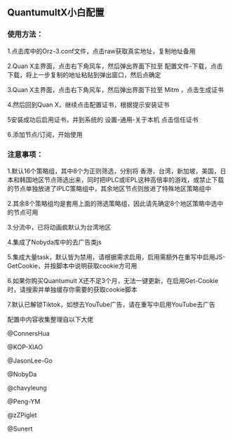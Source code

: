 ## QuantumultX小白配置

### 使用方法：

1.点击库中的Orz-3.conf文件，点击raw获取真实地址，复制地址备用<br>

2.Quan X主界面，点击右下角风车，然后弹出界面下拉至 配置文件-下载，点击下载，将上一步复制的地址粘贴到弹出窗口，然后点确定<br>

3.Quan X主界面，点击右下角风车，然后弹出界面下拉至 Mitm ，点击生成证书<br>

4.然后回到Quan X，继续点击配置证书，根据提示安装证书<br>

5安装成功后启用证书，并到系统的 设置-通用-关于本机 点击信任证书<br>

6.添加节点/订阅，开始使用<br>

### 注意事项：

1.默认16个策略组，其中8个为正则筛选，分别将 香港，台湾，新加坡，美国，日本和韩国地区节点筛选出来，同时把IPLC或IEPL这种高倍率的游戏，或禁止下载的节点单独放进了IPLC策略组中，其余地区节点则放进了特殊地区策略组中<br>

2.其余8个策略组均是套用上面的筛选策略组，因此请先确定8个地区策略中选中的节点可用<br>

3.分流中，已将动画疯默认为台湾地区<br>

4.集成了Nobyda库中的去广告类js<br>

5.集成大量task，默认皆为禁用，请根据需求启用，启用需额外在重写中启用JS-GetCookie，并按脚本中说明获取cookie方可用<br>

6.如果你购买Quantumult X还不足3个月，无法一键更新，在启用Get-Cookie时，请搜索并单独缓存你需要的获取cookie脚本<br>

7.默认已解锁Tiktok，如想去YouTube广告，请在重写中启用YouTube去广告<br>


配置中内容收集整理自以下大佬

@ConnersHua

@KOP-XIAO

@JasonLee-Go

@NobyDa

@chavyleung

@Peng-YM

@zZPiglet

@Sunert
